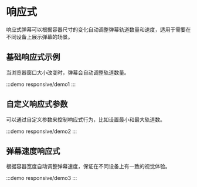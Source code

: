 # 响应式

响应式弹幕可以根据容器尺寸的变化自动调整弹幕轨道数量和速度，适用于需要在不同设备上展示弹幕的场景。

## 基础响应式示例

当浏览器窗口大小改变时，弹幕会自动调整轨道数量。

:::demo
responsive/demo1
:::

## 自定义响应式参数

可以通过自定义参数来控制响应式行为，比如设置最小和最大轨道数。

:::demo
responsive/demo2
:::

## 弹幕速度响应式

根据容器宽度自动调整弹幕速度，保证在不同设备上有一致的视觉体验。

:::demo
responsive/demo3
:::
